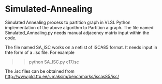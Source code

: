 # Simulated-Annealing
Simulated Annealing process to partition graph in VLSI.
Python implementation of the above algorithm to Partition a graph.
The file named Simulated_Annealing.py needs manual adjacency matrix input within the code.

The file named SA_ISC works on a netlist of ISCA85 format. It needs input in thte form of a .isc file.
For example 

>> python SA_ISC.py c17.isc

The .isc files can be obtained from http://www.pld.ttu.ee/~maksim/benchmarks/iscas85/isc/


